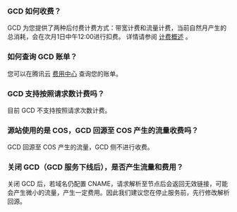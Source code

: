 ### GCD 如何收费？
GCD 为您提供了两种后付费计费方式：带宽计费和流量计费，当前自然月产生的总消耗，会在次月1日中午12:00进行扣费。
详情请参阅 [计费概述](https://cloud.tencent.com/document/product/673/30414) 。

### 如何查询 GCD 账单？
您可以在腾讯云 [费用中心](https://console.cloud.tencent.com/account) 查询您的账单。

### GCD 支持按照请求数计费吗？
目前 GCD 不支持按照请求次数计费。

### 源站使用的是 COS，GCD 回源至 COS 产生的流量收费吗？
GCD 回源至 COS 产生的流量，GCD 侧不进行收费。

### 关闭 GCD（GCD 服务下线后），是否产生流量和费用？
关闭 GCD 后，若域名仍配置 CNAME，请求解析至节点后会返回无效链接，可能会产生微小的流量，产生一定费用。因此我们建议您在停止服务前，先行修改解析回源。
